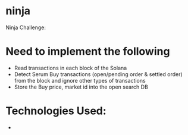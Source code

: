 # ninja
Ninja Challenge:

# Need to implement the following
 - Read transactions in each block of the Solana
 - Detect Serum Buy transactions (open/pending order & settled order) from the block and ignore other types of transactions
 - Store the Buy price, market id into the open search DB


# Technologies Used:
- 




